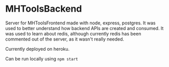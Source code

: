 # MHToolsBackend

Server for MHToolsFrontend made with node, express, postgres. It was used to better understand how backend APIs are created and consumed. It was used to learn about redis, although currently redis has been commented out of the server, as it wasn't really needed.

Currently deployed on heroku.

Can be run locally using `npm start` 
